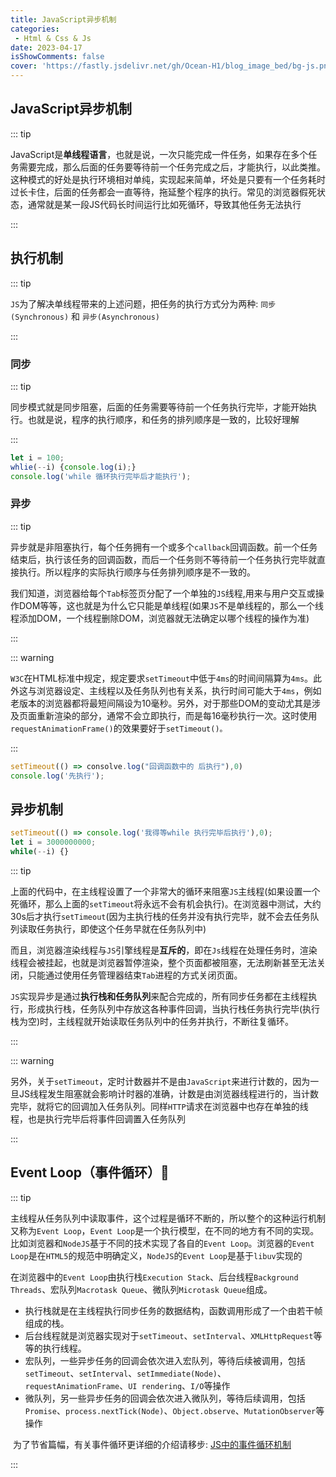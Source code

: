 ```yaml
---
title: JavaScript异步机制
categories: 
 - Html & Css & Js
date: 2023-04-17
isShowComments: false
cover: 'https://fastly.jsdelivr.net/gh/Ocean-H1/blog_image_bed/bg-js.png'
---
```


## JavaScript异步机制

::: tip

​		JavaScript是**单线程语言**，也就是说，一次只能完成一件任务，如果存在多个任务需要完成，那么后面的任务要等待前一个任务完成之后，才能执行，以此类推。这种模式的好处是执行环境相对单纯，实现起来简单，坏处是只要有一个任务耗时过长卡住，后面的任务都会一直等待，拖延整个程序的执行。常见的浏览器假死状态，通常就是某一段JS代码长时间运行比如死循环，导致其他任务无法执行

:::

## 执行机制

::: tip

​	`JS`为了解决单线程带来的上述问题，把任务的执行方式分为两种: `同步(Synchronous)` 和 `异步(Asynchronous)`

:::	

### 同步

::: tip

​		同步模式就是同步阻塞，后面的任务需要等待前一个任务执行完毕，才能开始执行。也就是说，程序的执行顺序，和任务的排列顺序是一致的，比较好理解

:::

```javascript
let i = 100;
whlie(--i) {console.log(i);}
console.log('while 循环执行完毕后才能执行');
```

### 异步

::: tip

​		异步就是非阻塞执行，每个任务拥有一个或多个`callback`回调函数。前一个任务结束后，执行该任务的回调函数，而后一个任务则不等待前一个任务执行完毕就直接执行。所以程序的实际执行顺序与任务排列顺序是不一致的。

​		我们知道，浏览器给每个`Tab`标签页分配了一个单独的`JS`线程,用来与用户交互或操作DOM等等，这也就是为什么它只能是单线程(如果`JS`不是单线程的，那么一个线程添加DOM，一个线程删除DOM，浏览器就无法确定以哪个线程的操作为准)

:::

::: warning

​		`W3C`在HTML标准中规定，规定要求`setTimeout`中低于`4ms`的时间间隔算为`4ms`。此外这与浏览器设定、主线程以及任务队列也有关系，执行时间可能大于`4ms`，例如老版本的浏览器都将最短间隔设为10毫秒。另外，对于那些DOM的变动尤其是涉及页面重新渲染的部分，通常不会立即执行，而是每16毫秒执行一次。这时使用`requestAnimationFrame()`的效果要好于`setTimeout()。`

:::

```javascript
setTimeout(() => consolve.log("回调函数中的 后执行"),0)
console.log('先执行');
```

## 异步机制

```javascript
setTimeout(() => console.log('我得等while 执行完毕后执行'),0);
let i = 3000000000;
while(--i) {}
```

::: tip

​		上面的代码中，在主线程设置了一个非常大的循环来阻塞`JS`主线程(如果设置一个死循环，那么上面的`setTimeout`将永远不会有机会执行)。在浏览器中测试，大约30s后才执行`setTimeout`(因为主执行栈的任务并没有执行完毕，就不会去任务队列读取任务执行，即使这个任务早就在任务队列中)

​		而且，浏览器渲染线程与`JS`引擎线程是**互斥的**，即在`Js`线程在处理任务时，渲染线程会被挂起，也就是浏览器暂停渲染，整个页面都被阻塞，无法刷新甚至无法关闭，只能通过使用任务管理器结束`Tab`进程的方式关闭页面。

​		`JS`实现异步是通过**执行栈和任务队列**来配合完成的，所有同步任务都在主线程执行，形成执行栈，任务队列中存放这各种事件回调，当执行栈任务执行完毕(执行栈为空)时，主线程就开始读取任务队列中的任务并执行，不断往复循环。

:::

::: warning

​		另外，关于`setTimeout`，定时计数器并不是由`JavaScript`来进行计数的，因为一旦JS线程发生阻塞就会影响计时器的准确，计数是由浏览器线程进行的，当计数完毕，就将它的回调加入任务队列。同样`HTTP`请求在浏览器中也存在单独的线程，也是执行完毕后将事件回调置入任务队列

:::

## Event Loop（事件循环）:repeat:

::: tip

​		主线程从任务队列中读取事件，这个过程是循环不断的，所以整个的这种运行机制又称为`Event Loop`，`Event Loop`是一个执行模型，在不同的地方有不同的实现。比如浏览器和`NodeJS`基于不同的技术实现了各自的`Event Loop`。浏览器的`Event Loop`是在`HTML5`的规范中明确定义，`NodeJS`的`Event Loop`是基于`libuv`实现的

​		在浏览器中的`Event Loop`由执行栈`Execution Stack`、后台线程`Background Threads`、宏队列`Macrotask Queue`、微队列`Microtask Queue`组成。

- 执行栈就是在主线程执行同步任务的数据结构，函数调用形成了一个由若干帧组成的栈。
- 后台线程就是浏览器实现对于`setTimeout`、`setInterval`、`XMLHttpRequest`等等的执行线程。
- 宏队列，一些异步任务的回调会依次进入宏队列，等待后续被调用，包括`setTimeout`、`setInterval`、`setImmediate(Node)`、`requestAnimationFrame`、`UI rendering`、`I/O`等操作
- 微队列，另一些异步任务的回调会依次进入微队列，等待后续调用，包括`Promise`、`process.nextTick(Node)`、`Object.observe`、`MutationObserver`等操作

​		为了节省篇幅，有关事件循环更详细的介绍请移步:  [JS中的事件循环机制](https://oceanh.top/blog/html-css-js/dui-javascriptshi-jian-xun-huan-ji-zhi-de-li-jie.html)

:::

